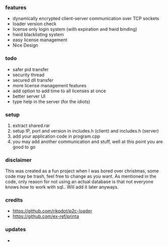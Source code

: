 
### features
- dynamically encrypted client-server communication over TCP sockets
- loader version check
- license only login system (with expiration and hwid binding)
- hwid blacklisting system
- easy license management
- Nice Design

### todo
- safer pid transfer
- security thread
- secured dll transfer
- more license management features
- add option to add time to all licenses at once
- better server UI
- type help in the server (for the idiots)

### setup
1. extract shared.rar
2. setup IP, port and version in includes.h (client) and includes.h (server)
3. add your application code in program.cpp
4. you may add another communication and stuff, well at this point you are good to go

### disclaimer
This was created as a fun project when I was bored over christmas, some code may be trash, feel free to change as you want. As mentioned in the code, only reason for not using an actual database is that not everyone knows how to work with sql.. Will add it later anyways.

### credits
- https://github.com/rikodot/p2c-loader 
- https://github.com/ex-ref/printa

### updates
- 